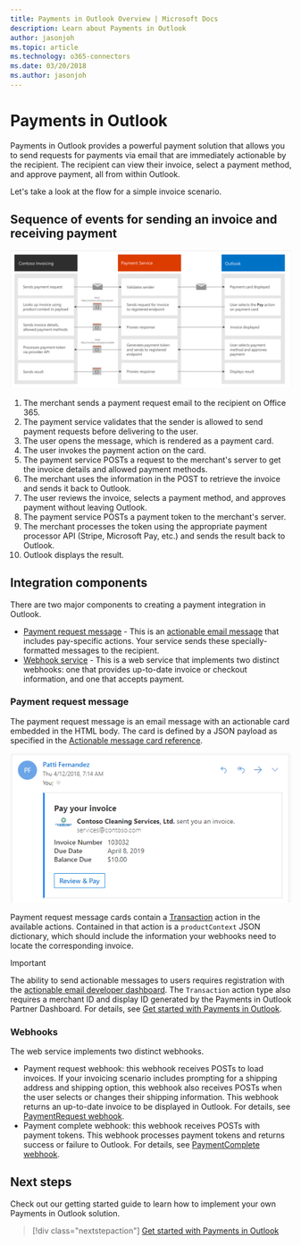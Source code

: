 ```yaml
---
title: Payments in Outlook Overview | Microsoft Docs
description: Learn about Payments in Outlook
author: jasonjoh
ms.topic: article
ms.technology: o365-connectors
ms.date: 03/20/2018
ms.author: jasonjoh
---
```

# Payments in Outlook

Payments in Outlook provides a powerful payment solution that allows you to send requests for payments via email that are immediately actionable by the recipient. The recipient can view their invoice, select a payment method, and approve payment, all from within Outlook.

Let's take a look at the flow for a simple invoice scenario.

## Sequence of events for sending an invoice and receiving payment

![A flow diagram illustrating the sequence of events for an invoice scenario using Payments in Outlook](images/payments-flow.png)

1. The merchant sends a payment request email to the recipient on Office 365.
1. The payment service validates that the sender is allowed to send payment requests before delivering to the user.
1. The user opens the message, which is rendered as a payment card.
1. The user invokes the payment action on the card.
1. The payment service POSTs a request to the merchant's server to get the invoice details and allowed payment methods.
1. The merchant uses the information in the POST to retrieve the invoice and sends it back to Outlook.
1. The user reviews the invoice, selects a payment method, and approves payment without leaving Outlook.
1. The payment service POSTs a payment token to the merchant's server.
1. The merchant processes the token using the appropriate payment processor API (Stripe, Microsoft Pay, etc.) and sends the result back to Outlook.
1. Outlook displays the result.

## Integration components

There are two major components to creating a payment integration in Outlook.

- [Payment request message](#payment-request-message) - This is an [actionable email message](../actionable-messages/index.md) that includes pay-specific actions. Your service sends these specially-formatted messages to the recipient.
- [Webhook service](#webhooks) - This is a web service that implements two distinct webhooks: one that provides up-to-date invoice or checkout information, and one that accepts payment.

### Payment request message

The payment request message is an email message with an actionable card embedded in the HTML body. The card is defined by a JSON payload as specified in the [Actionable message card reference](../actionable-messages/card-reference.md).

![A screenshot of a payment request message in Outlook](images/payment-request-message.PNG)

Payment request message cards contain a [Transaction](../actionable-messages/card-reference.md#transaction-action) action in the available actions. Contained in that action is a `productContext` JSON dictionary, which should include the information your webhooks need to locate the corresponding invoice.

> [!IMPORTANT]
> The ability to send actionable messages to users requires registration with the [actionable email developer dashboard](../actionable-messages/actionable-email-dev-dashboard.md). The `Transaction` action type also requires a merchant ID and display ID generated by the Payments in Outlook Partner Dashboard. For details, see [Get started with Payments in Outlook](get-started.md).

### Webhooks

The web service implements two distinct webhooks.

- Payment request webhook: this webhook receives POSTs to load invoices. If your invoicing scenario includes prompting for a shipping address and shipping option, this webhook also receives POSTs when the user selects or changes their shipping information. This webhook returns an up-to-date invoice to be displayed in Outlook. For details, see [PaymentRequest webhook](reference.md#paymentrequest-webhook).
- Payment complete webhook: this webhook receives POSTs with payment tokens. This webhook processes payment tokens and returns success or failure to Outlook. For details, see [PaymentComplete webhook](reference.md#paymentcomplete-webhook).

## Next steps

Check out our getting started guide to learn how to implement your own Payments in Outlook solution.

> [!div class="nextstepaction"]
> [Get started with Payments in Outlook](get-started.md)